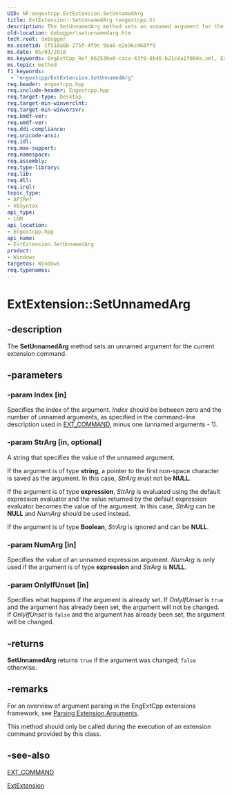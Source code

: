 ```yaml
---
UID: NF:engextcpp.ExtExtension.SetUnnamedArg
title: ExtExtension::SetUnnamedArg (engextcpp.h)
description: The SetUnnamedArg method sets an unnamed argument for the current extension command.
old-location: debugger\setunnamedarg.htm
tech.root: debugger
ms.assetid: cf518a6b-275f-4f9c-9aa8-e2e96c468ff9
ms.date: 05/03/2018
ms.keywords: EngExtCpp_Ref_662530e0-caca-43f0-8b46-b21c8a1f00da.xml, ExtExtension class [Windows Debugging],SetUnnamedArg method, ExtExtension.SetUnnamedArg, ExtExtension::SetUnnamedArg, SetUnnamedArg, SetUnnamedArg method [Windows Debugging], SetUnnamedArg method [Windows Debugging],ExtExtension class, debugger.setunnamedarg
ms.topic: method
f1_keywords:
 - "engextcpp/ExtExtension.SetUnnamedArg"
req.header: engextcpp.hpp
req.include-header: Engextcpp.hpp
req.target-type: Desktop
req.target-min-winverclnt: 
req.target-min-winversvr: 
req.kmdf-ver: 
req.umdf-ver: 
req.ddi-compliance: 
req.unicode-ansi: 
req.idl: 
req.max-support: 
req.namespace: 
req.assembly: 
req.type-library: 
req.lib: 
req.dll: 
req.irql: 
topic_type:
- APIRef
- kbSyntax
api_type:
- COM
api_location:
- Engextcpp.hpp
api_name:
- ExtExtension.SetUnnamedArg
product:
- Windows
targetos: Windows
req.typenames: 
---
```


# ExtExtension::SetUnnamedArg


## -description


The <b>SetUnnamedArg</b> method sets an unnamed argument for the current extension command.


## -parameters




### -param Index [in]

Specifies the index of the argument.  <i>Index</i> should be between zero and the number of unnamed arguments, as specified in the command-line description used in <a href="https://docs.microsoft.com/windows-hardware/drivers/ddi/engextcpp/nf-engextcpp-ext_command">EXT_COMMAND</a>, minus one (unnamed arguments - 1).


### -param StrArg [in, optional]

A string that specifies the value of the unnamed argument.

If the argument is of type <b>string</b>, a pointer to the first non-space character is saved as the argument.  In this case, <i>StrArg</i> must not be <b>NULL</b>.

If the argument is of type <b>expression</b>, <i>StrArg</i> is evaluated using the default expression evaluator and the value returned by the default expression evaluator becomes the value of the argument.  In this case, <i>StrArg</i> can be <b>NULL</b> and <i>NumArg</i> should be used instead.

If the argument is of type <b>Boolean</b>, <i>StrArg</i> is ignored and can be <b>NULL</b>.


### -param NumArg [in]

Specifies the value of an unnamed expression argument.  <i>NumArg</i> is only used if the argument is of type <b>expression</b> and <i>StrArg</i> is <b>NULL</b>.


### -param OnlyIfUnset [in]

Specifies what happens if the argument is already set.  If <i>OnlyIfUnset</i> is <code>true</code> and the argument has already been set, the argument will not be changed.  If <i>OnlyIfUnset</i> is <code>false</code> and the argument has already been set, the argument will be changed.


## -returns



<b>SetUnnamedArg</b> returns <code>true</code> if the argument was changed; <code>false</code> otherwise.




## -remarks



For an overview of argument parsing in the EngExtCpp extensions framework, see <a href="https://docs.microsoft.com/windows-hardware/drivers/debugger/parsing-extension-arguments">Parsing Extension Arguments</a>.

This method should only be called during the execution of an extension command provided by this class.




## -see-also




<a href="https://docs.microsoft.com/windows-hardware/drivers/ddi/engextcpp/nf-engextcpp-ext_command">EXT_COMMAND</a>



<a href="https://msdn.microsoft.com/library/windows/hardware/ff543981">ExtExtension</a>
 

 

